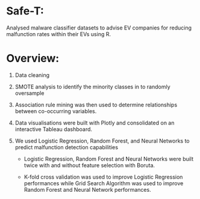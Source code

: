 # Safe-T:

Analysed malware classifier datasets to advise EV companies for reducing malfunction rates within their EVs using R. 

# Overview:

1. Data cleaning 

2. SMOTE analysis to identify the minority classes in to randomly oversample
 
3. Association rule mining was then used to determine relationships between co-occurring variables. 

4. Data visualisations were built with Plotly and consolidated on an interactive Tableau dashboard. 
 
5. We used Logistic Regression, Random Forest, and Neural Networks to predict malfunction detection capabilities 

   - Logistic Regression, Random Forest and Neural Networks were built twice with and without feature selection with Boruta. 
   
   - K-fold cross validation was used to improve Logistic Regression performances while Grid Search Algorithm was used to improve Random Forest and Neural Network performances.
